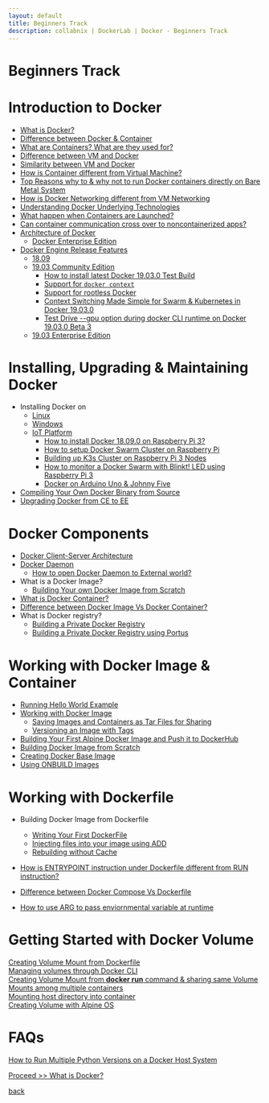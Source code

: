 ```yaml
---
layout: default
title: Beginners Track
description: collabnix | DockerLab | Docker - Beginners Track
---
```


# Beginners Track

# Introduction to Docker 

- [What is Docker?](./docker/what-is-docker.md)
- [Difference between Docker & Container](./docker/docker-vs-container.md)
- [What are Containers? What are they used for?](./linux-containers.md)
- [Difference between VM and Docker](./beginners/difference-docker-vm.md)
- [Similarity between VM and Docker](./beginners/similarity-vm-docker.md)
- [How is Container different from Virtual Machine?](./beginners/difference-vm-containers.md)
- [Top Reasons why to & why not to run Docker containers directly on Bare Metal System](./beginners/docker-on-bare-metal.md)
- [How is Docker Networking different from VM Networking](./beginners/difference-vmnetwork-docker-networking.md)
- [Understanding Docker Underlying Technologies](./beginners/understanding-docker-underlying-technology)
- [What happen when Containers are Launched?](./intermediate/contaner-runtimes/README.md)
- [Can container communication cross over to noncontainerized apps?](./beginners/linux-comm-containers.md)
- [Architecture of Docker](./beginners/architecture-of-a-docker.md)
   - [Docker Enterprise Edition](./beginners/architecture-dockeree.md)
- [Docker Engine Release Features](./beginners/evolution-of-docker-platform.md)
   - [18.09](./beginners/1809.md)
   - [19.03 Community Edition](./beginners/install/from-source/README.md#how-to-install-latest-docker-19030-beta-1-test-build)
     - [How to install latest Docker 19.03.0 Test Build](./beginners/install/from-source/README.md#how-to-install-latest-docker-19030-beta-1-test-build)<br>
     - [Support for ```docker context```](./beginners/install/from-source/README.md#support-for-docker-context)<br>
     - [Support for rootless Docker](./beginners/install/from-source/README.md#testing-rootless-docker-under-docker-19030-beta-1)<br>
     - [Context Switching Made Simple for Swarm & Kubernetes in Docker 19.03.0](./beginners/install/from-source/README.md#support-for-docker-context)<br>
     - [Test Drive --gpu option during docker CLI runtime on Docker 19.03.0 Beta 3](./beginners/install/from-source/README.md#support-for---gpu-runtime-option-in-docker-19030-beta3)
    - [19.03 Enterprise Edition](./beginners/install/from-source/README.md#how-to-install-latest-docker-19030-enterprise-beta-4-test-build)
   
             
# Installing, Upgrading & Maintaining Docker 

- Installing Docker on 
   - [Linux](./beginners/install)
   - [Windows](./install/windows/docker-desktop-for-windows/README.md)
   - [IoT Platform](./raspberrypi3)
     - [How to install Docker 18.09.0 on Raspberry Pi 3?](./beginners/install/raspberrypi3/README.md)
     - [How to setup Docker Swarm Cluster on Raspberry Pi](./beginners/install/raspberrypi3/setting-up-swarm-cluster.md)
     - [Building up K3s Cluster on Raspberry Pi 3 Nodes](./beginners/install/raspberrypi3/setting-up-k3s-cluster.md)
     - [How to monitor a Docker Swarm with Blinkt! LED using Raspberry Pi 3](./beginners/install/raspberrypi3/monitor-docker-swarm-using-blinkt.md)
     - [Docker on Arduino Uno & Johnny Five](.beginners/install/raspberrypi3/Docker-IOT_Using_Arduino_Uno_and_Johnny-Five.md)
- [Compiling Your Own Docker Binary from Source](./beginners/compiling-docker-from-source.md)
- [Upgrading Docker from CE to EE](./beginners/upgrade-1809ce-1809ee/README.md)


# Docker Components

- [Docker Client-Server Architecture](./beginners/components/server_client.md)
- [Docker Daemon](./beginners/components/daemon/README.md)
  - [How to open Docker Daemon to External world?](./beginners/components/daemon/access-daemon-externally.md)
- What is a Docker Image?
  - [Building Your own Docker Image from Scratch](./beginners/building-docker-image-from-scratch.md)
- [What is Docker Container?](./beginners/components/what-is-container.md)
- [Difference between Docker Image Vs Docker Container?](./beginners/components/container-vs-image.md)
- What is Docker registry?
  - [Building a Private Docker Registry](./beginners/build-private-docker-registry.md)
  - [Building a Private Docker Registry using Portus](./beginners/portus/README.md)

  
# Working with Docker Image & Container

- [Running Hello World Example](./beginners/helloworld/README.md)
- [Working with Docker Image](./beginners/workingwithdockerimage.md) 
  - [Saving Images and Containers as Tar Files for Sharing](./beginners/saving-images-as-tar/README.md) 
  - [Versioning an Image with Tags](./beginners/versioning-an-image-with-tags/README.md)
- [Building Your First Alpine Docker Image and Push it to DockerHub](./beginners/building-your-first-alpine-container.md)
- [Building Docker Image from Scratch](./beginners/building-docker-image-from-scratch.md)
- [Creating Docker Base Image](./beginners/create-base-image.md)
- [Using ONBUILD Images](./beginners/using-onbuild-images/README.md)


  
 # Working with Dockerfile
 
- Building Docker Image from Dockerfile
  - [Writing Your First DockerFile](./beginners/dockerfile/Writing-dockerfile.md)
  - [Injecting files into your image using ADD](./beginners/dockerfile/ADD-command.md)
  - [Rebuilding without Cache](./beginners/dockerfile/Rebuild-without-cache.md)
  
- [How is ENTRYPOINT instruction under Dockerfile different from RUN instruction?](./beginners/dockerfile/entrypoint-vs-run.md)
- [Difference between Docker Compose Vs Dockerfile](./beginners/difference-compose-dockerfile.md)
- [How to use ARG to pass enviornmental variable at runtime](./beginners/dockerfile/arg-dockerfile-runtime.md)

# Getting Started with Docker Volume

[Creating Volume Mount from Dockerfile](./beginners/volume/create-a-volume-mount-from-dockerfile.md)<br>
[Managing volumes through Docker CLI](./beginners/volume/managing-volumes-via-docker-cli.md)<br>
[Creating Volume Mount from **docker run** command & sharing same Volume Mounts among multiple containers](./beginners/volume/creating-volume-mount-from-dockercli.md)<br>
[Mounting host directory into container](./beginners/volume/bind-mounts.md)<br>
[Creating Volume with Alpine OS](./beginners/volume/Creating%20Volume%20with%20alphine.md)<br>

# FAQs

[How to Run Multiple Python Versions on a Docker Host System]()
  




 [Proceed >> What is Docker?](./beginners/docker/what-is-docker.md)







[back](./)
